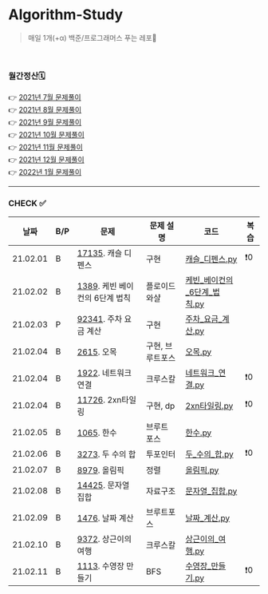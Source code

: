 # Algorithm-Study

> 매일 1개(+α) 백준/프로그래머스 푸는 레포🐢   

<br>

### 월간정산🗓
👉 [2021년 7월 문제풀이](monthly/202107.md)     
👉 [2021년 8월 문제풀이](monthly/202108.md)   
👉 [2021년 9월 문제풀이](monthly/202109.md)   
👉 [2021년 10월 문제풀이](monthly/202110.md)    
👉 [2021년 11월 문제풀이](monthly/202111.md)    
👉 [2021년 12월 문제풀이](monthly/202112.md)    
👉 [2022년 1월 문제풀이](monthly/202201.md)    


----
### CHECK ✅
|날짜|B/P|문제|문제 설명|코드|복습|
|---|---|---|---|---|---|
|21.02.01|B|[17135](https://www.acmicpc.net/problem/17135). 캐슬 디펜스|구현|[캐슬_디펜스.py](202202/B-17135/캐슬_디펜스.py)|❗️0|
|21.02.02|B|[1389](https://www.acmicpc.net/problem/1389). 케빈 베이컨의 6단계 법칙|플로이드 와샬|[케빈_베이컨의_6단계_법칙.py](202202/B-1389/케빈_베이컨의_6단계_법칙.py)||
|21.02.03|P|[92341](https://programmers.co.kr/learn/courses/30/lessons/92341). 주차 요금 계산|구현|[주차_요금_계산.py](202202/P-92341/주차_요금_계산.py)||
|21.02.04|B|[2615](https://www.acmicpc.net/problem/2615). 오목|구현, 브루트포스|[오목.py](202202/B-2615/오목.py)||
|21.02.04|B|[1922](https://www.acmicpc.net/problem/1922). 네트워크 연결|크루스칼|[네트워크_연결.py](202202/B-1922/네트워크_연결.py)|❗️0||21.02.04|B|[2887](https://www.acmicpc.net/problem/2887). 행성 터널|크루스칼|[행성_터널.py](202202/B-2887/행성_터널.py)|❗️0|
|21.02.04|B|[11726](https://www.acmicpc.net/problem/11726). 2xn타일링|구현, dp|[2xn타일링.py](202202/B-11726/2xn타일링.py)|❗️0|
|21.02.05|B|[1065](https://www.acmicpc.net/problem/1065). 한수|브루트 포스|[한수.py](202202/B-1065/한수.py)||
|21.02.06|B|[3273](https://www.acmicpc.net/problem/3273). 두 수의 합|투포인터|[두_수의_합.py](202202/B-3273/두_수의_합.py)|❗️0|
|21.02.07|B|[8979](https://www.acmicpc.net/problem/8979). 올림픽|정렬|[올림픽.py](202202/B-8979/올림픽.py)||
|21.02.08|B|[14425](https://www.acmicpc.net/problem/14425). 문자열 집합|자료구조|[문자열_집합.py](202202/B-14425/문자열_집합.py)||
|21.02.09|B|[1476](https://www.acmicpc.net/problem/1476). 날짜 계산|브루트포스|[날짜_계산.py](202202/B-1476/날짜_계산.py)||
|21.02.10|B|[9372](https://www.acmicpc.net/problem/9372). 상근이의 여행|크루스칼|[상근이의_여행.py](202202/B-9372/상근이의_여행%20copy.py)||
|21.02.11|B|[1113](https://www.acmicpc.net/problem/1113). 수영장 만들기|BFS|[수영장_만들기.py](202202/B-1113/수영장_만들기.py)|❗️0|
